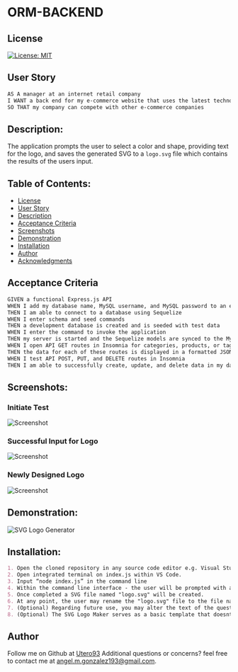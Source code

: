 # ORM-BACKEND

## License

[![License: MIT](https://img.shields.io/badge/License-MIT-yellow.svg)](https://opensource.org/licenses/MIT)

## User Story
```md
AS A manager at an internet retail company
I WANT a back end for my e-commerce website that uses the latest technologies
SO THAT my company can compete with other e-commerce companies
```

## Description:
The application prompts the user to select a color and shape, providing text for the logo, and saves the generated SVG to a `logo.svg` file which contains the results of the users input. 

## Table of Contents:

- [License](#License)
- [User Story](#User-Story)
- [Description](#Description)
- [Acceptance Criteria](#Acceptance-Criteria)
- [Screenshots](#Screenshots)
- [Demonstration](#Demonstration)
- [Installation](#Installation)
- [Author](#Author)
- [Acknowledgments](#Acknowledgments)


## Acceptance Criteria
```md
GIVEN a functional Express.js API
WHEN I add my database name, MySQL username, and MySQL password to an environment variable file
THEN I am able to connect to a database using Sequelize
WHEN I enter schema and seed commands
THEN a development database is created and is seeded with test data
WHEN I enter the command to invoke the application
THEN my server is started and the Sequelize models are synced to the MySQL database
WHEN I open API GET routes in Insomnia for categories, products, or tags
THEN the data for each of these routes is displayed in a formatted JSON
WHEN I test API POST, PUT, and DELETE routes in Insomnia
THEN I am able to successfully create, update, and delete data in my database
```

## Screenshots:

### Initiate Test
![Screenshot](./media/Screenshot1.png)
### Successful Input for Logo
![Screenshot](./media/Sceenshot2.png)
### Newly Designed Logo
![Screenshot](./media/logo.svg)

## Demonstration: 

![SVG Logo Generator](./media/Usage.gif)


## Installation:
```md
1. Open the cloned repository in any source code editor e.g. Visual Studio Code.
2. Open integrated terminal on index.js within VS Code.
3. Input “node index.js” in the command line
4. Within the command line interface - the user will be prompted with a series of questions - the user will provide a response to each question and proceed.
5. Once completed a SVG file named "logo.svg" will be created.
6. At any point, the user may rename the "logo.svg" file to the file name of their choice.
7. (Optional) Regarding future use, you may alter the text of the questions within the index.js to best suit their needs.
8. (Optional) The SVG Logo Maker serves as a basic template that doesnt limit any alterations to the files in order to create the best possible "logo.svg" file.
```

## Author

Follow me on Github at [Utero93](https://github.com/Utero93) Additional questions or concerns? feel free to contact me at angel.m.gonzalez193@gmail.com. 
